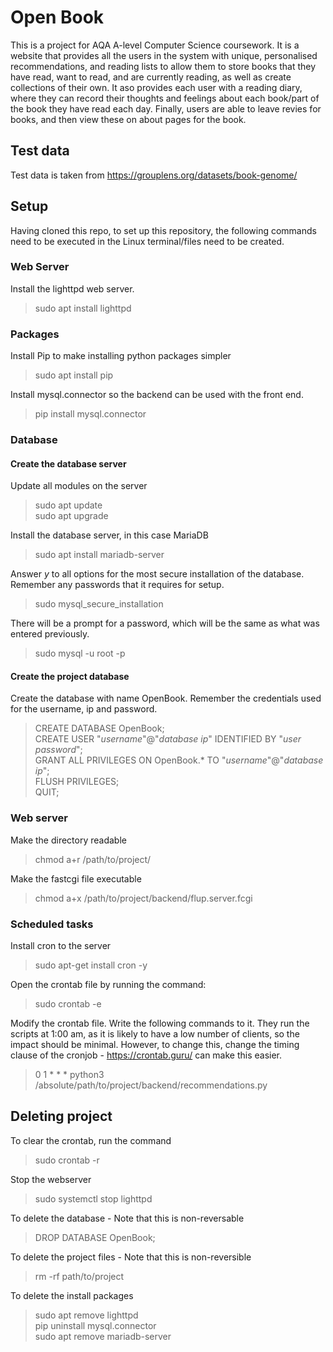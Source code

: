 # Open Book
This is a project for AQA A-level Computer Science coursework. It is a website that provides all the users in the system with unique, personalised recommendations, and reading lists to allow them to store books that they have read, want to read, and are currently reading, as well as create collections of their own.  It aso provides each user with a reading diary, where they can record their thoughts and feelings about each book/part of the book they have read each day. Finally, users are able to leave revies for books, and then view these on about pages for the book.

## Test data
Test data is taken from 
https://grouplens.org/datasets/book-genome/

## Setup
Having cloned this repo, to set up this repository, the following commands need to be executed in the Linux terminal/files need to be created.

### Web Server
Install the lighttpd web server.
> sudo apt install lighttpd

### Packages
Install Pip to make installing python packages simpler
> sudo apt install pip

Install mysql.connector so the backend can be used with the front end.
> pip install mysql.connector

### Database
#### Create the database server
Update all modules on the server
> sudo apt update\
> sudo apt upgrade

Install the database server, in this case MariaDB
> sudo apt install mariadb-server

Answer _y_ to all options for the most secure installation of the database. Remember any passwords that it requires for setup.
> sudo mysql_secure_installation

There will be a prompt for a password, which will be the same as what was entered previously.
> sudo mysql -u root -p

#### Create the project database
Create the database with name OpenBook. Remember the credentials used for the username, ip and password.
> CREATE DATABASE OpenBook;\
> CREATE USER "_username_"@"_database ip_" IDENTIFIED BY "_user password_";\
> GRANT ALL PRIVILEGES ON OpenBook.* TO "_username_"@"_database ip_";\
> FLUSH PRIVILEGES;\
> QUIT;

### Web server
Make the directory readable
> chmod a+r /path/to/project/

Make the fastcgi file executable
> chmod a+x /path/to/project/backend/flup.server.fcgi

### Scheduled tasks
Install cron to the server
> sudo apt-get install cron -y

Open the crontab file by running the command:
> sudo crontab -e

Modify the crontab file. Write the following commands to it. They run the scripts at 1:00 am, as it is
likely to have a low number of clients, so the impact should be minimal. However, to change this, change the timing clause of the cronjob - https://crontab.guru/ can make this easier.
> 0 1 * * * python3 /absolute/path/to/project/backend/recommendations.py

## Deleting project
To clear the crontab, run the command
> sudo crontab -r

Stop the webserver
> sudo systemctl stop lighttpd

To delete the database - Note that this is non-reversable
> DROP DATABASE OpenBook;

To delete the project files - Note that this is non-reversible
> rm -rf path/to/project

To delete the install packages
> sudo apt remove lighttpd\
> pip uninstall mysql.connector\
> sudo apt remove mariadb-server
